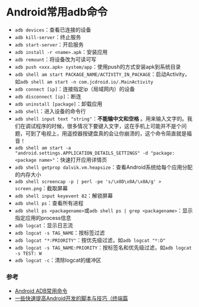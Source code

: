 # Android常用adb命令
* `adb devices`：查看已连接的设备
* `adb kill-server`：终止服务
* `adb start-server`：开启服务
* `adb install -r <name>.apk`：安装应用
* `adb remount`：将设备改为可读可写
* `adb push <xxx.apk> system/app`：使用push的方式安装apk到系统目录
* `adb shell am start PACKAGE_NAME/ACTIVITY_IN_PACKAGE`：启动Activity，如`adb shell am start -n com.jcdroid.io/.MainActivity`
* `adb connect [ip]`：连接指定ip（局域网内）的设备
* `adb disconnect [ip]`：断连
* `adb uninstall [package]`：卸载应用
* `adb shell`：进入设备的命令行
* `adb shell input text "string"`：**不能输中文和空格**
  。用来输入文字的。我们在调试程序的时候，很多情况下要键入文字，这在手机上可能并不是个问题，可到了电视上，用遥控器按键盘真的会让你崩溃的，这个命令简直就是福音！
* `adb shell am start -a "android.settings.APPLICATION_DETAILS_SETTINGS" -d "package:<package name>"`：快速打开应用详情页
* `adb shell getprop dalvik.vm.heapsize`：查看Android系统给每个应用分配的内存大小
* `adb shell screencap -p | perl -pe 's/\x0D\x0A/\x0A/g' > screen.png`：截取屏幕
* `adb shell input keyevent 82`：解锁屏幕
* `adb shell ps`：查看所有进程
* `adb shell ps <packagename>`或`adb shell ps | grep <packagename>`：显示指定应用的process信息
* `adb logcat`：显示日志流
* `adb logcat -s TAG_NAME`：按标签过滤
* `adb logcat "*:PRIORITY"`：按优先级过滤，如`adb logcat "*:D"`
* `adb logcat -s TAG_NAME:PRIORITY`：按标签名和优先级过滤，如`adb logcat -s TEST: W`
* `adb logcat -c`：清除logcat的缓冲区


### 参考
* [Android ADB常用命令](http://android.jobbole.com/61592/)
* [一些快速提高Android开发的脚本与技巧（终端篇](https://droidyue.com/blog/2016/05/02/android-development-bash-scripts/)

